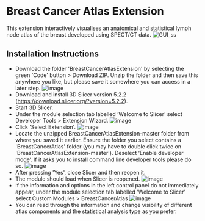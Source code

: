 # Breast Cancer Atlas Extension
This extension interactively visualises an anatomical and statistical lymph node atlas of the breast developed using SPECT/CT data.
![GUI_ss](https://github.com/jsit433/BreastCancerAtlasExtension/assets/80793526/33d0383b-2762-41a7-a089-06af7ab23619)

## Installation Instructions
* Download the folder 'BreastCancerAtlasExtension' by selecting the green 'Code' button > Download ZIP. Unzip the folder and then save this anywhere you like, but please save it somewhere you can access in a later step.
  ![image](https://github.com/jsit433/BreastCancerAtlasExtension/assets/80793526/809c4cd7-be36-4169-a1f9-a95cb085338b)
* Download and install 3D Slicer version 5.2.2 (https://download.slicer.org/?version=5.2.2).
* Start 3D Slicer.
* Under the module selection tab labelled ‘Welcome to Slicer’ select Developer Tools > Extension Wizard.
  ![image](https://github.com/jsit433/BreastCancerAtlasExtension/assets/80793526/c89af3ad-731e-4a80-bcab-c76c6e0d47a6)
* Click 'Select Extension'.
  ![image](https://github.com/jsit433/BreastCancerAtlasExtension/assets/80793526/bd81e73d-cae5-4ef8-8518-f4eb1391aa92)
* Locate the unzipped BreastCancerAtlasExtension-master folder from where you saved it earlier. Ensure the folder you select contains a 'BreastCancerAtlas' folder (you may have to double click twice on 'BreastCancerAtlasExtension-master'). Deselect ‘Enable developer mode’. If it asks you to install command line developer tools please do so.
  ![image](https://github.com/jsit433/BreastCancerAtlasExtension/assets/80793526/2297765c-37c9-45e8-90e0-c884bf122cab)
* After pressing 'Yes', close Slicer and then reopen it.
* The module should load when Slicer is reopened.
  ![image](https://github.com/jsit433/BreastCancerAtlasExtension/assets/80793526/1351fc3a-5cbb-4378-98ac-dd7c3f224835)
* If the information and options in the left control panel do not immediately appear, under the module selection tab labelled 'Welcome to Slicer' select Custom Modules > BreastCancerAtlas
  ![image](https://github.com/jsit433/BreastCancerAtlasExtension/assets/80793526/01931a8a-f858-4dc0-957d-49ea85c46227)
* You can read through the information and change visibility of different atlas components and the statistical analysis type as you prefer.
